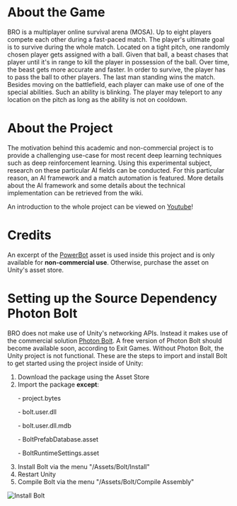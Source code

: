 # About the Game
BRO is a multiplayer online survival arena (MOSA).
Up to eight players compete each other during a fast-paced match.
The player's ultimate goal is to survive during the whole match.
Located on a tight pitch, one randomly chosen player gets assigned with a ball.
Given that ball, a beast chases that player until it's in range to kill the player in possession of the ball.
Over time, the beast gets more accurate and faster.
In order to survive, the player has to pass the ball to other players.
The last man standing wins the match. Besides moving on the battlefield, each player can make use of one of the special abilities.
Such an ability is blinking. The player may teleport to any location on the pitch as long as the ability is not on cooldown.

# About the Project

The motivation behind this academic and non-commercial project is to provide a challenging use-case for most recent deep learning techniques such as deep reinforcement learning.
Using this experimental subject, research on these particular AI fields can be conducted.
For this particular reason, an AI framework and a match automation is featured.
More details about the AI framework and some details about the technical implementation can be retrieved from the wiki.

An introduction to the whole project can be viewed on [Youtube](https://youtu.be/OTcDd7a_R0A)!

# Credits

An excerpt of the [PowerBot](https://www.assetstore.unity3d.com/en/#!/content/18136) asset is used inside this project and is only available for **non-commercial use**.
Otherwise, purchase the asset on Unity's asset store.

# Setting up the Source Dependency Photon Bolt

BRO does not make use of Unity's networking APIs.
Instead it makes use of the commercial solution [Photon Bolt](https://www.assetstore.unity3d.com/en/#!/content/83233).
A free version of Photon Bolt should become available soon, according to Exit Games.
Without Photon Bolt, the Unity project is not functional.
These are the steps to import and install Bolt to get started using the project inside of Unity:

1. Download the package using the Asset Store
2. Import the package **except**:

&nbsp;&nbsp;&nbsp;&nbsp;&nbsp;&nbsp;- project.bytes

&nbsp;&nbsp;&nbsp;&nbsp;&nbsp;&nbsp;- bolt.user.dll

&nbsp;&nbsp;&nbsp;&nbsp;&nbsp;&nbsp;- bolt.user.dll.mdb

&nbsp;&nbsp;&nbsp;&nbsp;&nbsp;&nbsp;- BoltPrefabDatabase.asset

&nbsp;&nbsp;&nbsp;&nbsp;&nbsp;&nbsp;- BoltRuntimeSettings.asset

3. Install Bolt via the menu "/Assets/Bolt/Install"
4. Restart Unity
5. Compile Bolt via the menu "/Assets/Bolt/Compile Assembly"

![Install Bolt](https://github.com/MarcoMeter/Beastly-Rivals-Onslaught/wiki/images/home/boltInstall.png "Install Bolt")
